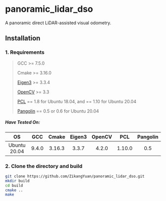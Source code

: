 # panoramic_lidar_dso
A panoramic direct LiDAR-assisted visual odometry.

## Installation

### 1. Requirements

> GCC >= 7.5.0
>
> Cmake >= 3.16.0
> 
> [Eigen3](http://eigen.tuxfamily.org/index.php?title=Main_Page) >= 3.3.4
>
> [OpenCV](https://github.com/opencv/opencv) >= 3.3
>
> [PCL](https://pointclouds.org/downloads/) == 1.8 for Ubuntu 18.04, and == 1.10 for Ubuntu 20.04
> 
> [Pangolin](https://github.com/stevenlovegrove/Pangolin) == 0.5 or 0.6 for Ubuntu 20.04

##### Have Tested On:

| OS    | GCC  | Cmake | Eigen3 | OpenCV | PCL | Pangolin |
|:-:|:-:|:-:|:-:|:-:|:-:|:-:|
| Ubuntu 20.04 | 9.4.0  | 3.16.3 | 3.3.7 | 4.2.0 | 1.10.0 | 0.5 |

### 2. Clone the directory and build

```bash
git clone https://github.com/ZikangYuan/panoramic_lidar_dso.git
mkdir build
cd build
cmake ..
make
```
